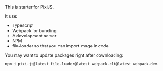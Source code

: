 This is starter for PixiJS.

It use:
- Typescript
- Webpack for bundling
- A development server
- NPM
- file-loader so that you can import image in code

You may want to update packages right after downloading:

```sh
npm i pixi.js@latest file-loader@latest webpack-cli@latest webpack-dev-server@latest ts-loader@latest webpack@latest typescript@latest 
```
